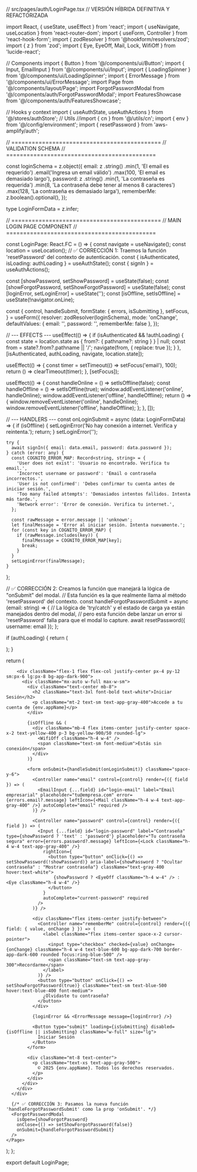 // src/pages/auth/LoginPage.tsx
// VERSIÓN HÍBRIDA DEFINITIVA Y REFACTORIZADA

import React, { useState, useEffect } from 'react';
import { useNavigate, useLocation } from 'react-router-dom';
import { useForm, Controller } from 'react-hook-form';
import { zodResolver } from '@hookform/resolvers/zod';
import { z } from 'zod';
import { Eye, EyeOff, Mail, Lock, WifiOff } from 'lucide-react';

// Components
import { Button } from '@/components/ui/Button';
import { Input, EmailInput } from '@/components/ui/Input';
import { LoadingSpinner } from '@/components/ui/LoadingSpinner';
import { ErrorMessage } from '@/components/ui/ErrorMessage';
import Page from '@/components/layout/Page';
import ForgotPasswordModal from '@/components/auth/ForgotPasswordModal';
import FeaturesShowcase from '@/components/auth/FeaturesShowcase';

// Hooks y context
import { useAuthState, useAuthActions } from '@/stores/authStore';
// Utils
//import { cn } from '@/utils/cn';
import { env } from '@/config/environment';
import { resetPassword } from 'aws-amplify/auth';

// ============================================
// VALIDATION SCHEMA
// ============================================

const loginSchema = z.object({
  email: z
    .string()
    .min(1, 'El email es requerido')
    .email('Ingresa un email válido')
    .max(100, 'El email es demasiado largo'),
  password: z
    .string()
    .min(1, 'La contraseña es requerida')
    .min(8, 'La contraseña debe tener al menos 8 caracteres')
    .max(128, 'La contraseña es demasiado larga'),
  rememberMe: z.boolean().optional(),
});

type LoginFormData = z.infer<typeof loginSchema>;

// ============================================
// MAIN LOGIN PAGE COMPONENT
// ============================================

const LoginPage: React.FC = () => {
  const navigate = useNavigate();
  const location = useLocation();
  // ✅ CORRECCIÓN 1: Traemos la función 'resetPassword' del contexto de autenticación.
  const { isAuthenticated, isLoading: authLoading } = useAuthState();
  const { signIn } = useAuthActions();
  
  const [showPassword, setShowPassword] = useState(false);
  const [showForgotPassword, setShowForgotPassword] = useState(false);
  const [loginError, setLoginError] = useState('');
  const [isOffline, setIsOffline] = useState(!navigator.onLine);

  const {
    control,
    handleSubmit,
    formState: { errors, isSubmitting },
    setFocus,
  } = useForm<LoginFormData>({
    resolver: zodResolver(loginSchema),
    mode: 'onChange',
    defaultValues: { email: '', password: '', rememberMe: false },
  });

  // --- EFFECTS ---
  useEffect(() => {
    if (isAuthenticated && !authLoading) {
      const state = location.state as { from?: { pathname?: string } } | null;
      const from = state?.from?.pathname || '/';
      navigate(from, { replace: true });
    }
  }, [isAuthenticated, authLoading, navigate, location.state]);

  useEffect(() => {
    const timer = setTimeout(() => setFocus('email'), 100);
    return () => clearTimeout(timer);
  }, [setFocus]);

  useEffect(() => {
    const handleOnline = () => setIsOffline(false);
    const handleOffline = () => setIsOffline(true);
    window.addEventListener('online', handleOnline);
    window.addEventListener('offline', handleOffline);
    return () => {
      window.removeEventListener('online', handleOnline);
      window.removeEventListener('offline', handleOffline);
    };
  }, []);

  // --- HANDLERS ---
  const onLoginSubmit = async (data: LoginFormData) => {
    if (isOffline) {
      setLoginError('No hay conexión a internet. Verifica y reintenta.');
      return;
    }
    setLoginError('');
    
    try {
      await signIn({ email: data.email, password: data.password });
    } catch (error: any) {
      const COGNITO_ERROR_MAP: Record<string, string> = {
        'User does not exist': 'Usuario no encontrado. Verifica tu email.',
        'Incorrect username or password': 'Email o contraseña incorrectos.',
        'User is not confirmed': 'Debes confirmar tu cuenta antes de iniciar sesión.',
        'Too many failed attempts': 'Demasiados intentos fallidos. Intenta más tarde.',
        'Network error': 'Error de conexión. Verifica tu internet.',
      };
      
      const rawMessage = error.message || 'unknown';
      let finalMessage = 'Error al iniciar sesión. Intenta nuevamente.';
      for (const key in COGNITO_ERROR_MAP) {
        if (rawMessage.includes(key)) {
          finalMessage = COGNITO_ERROR_MAP[key];
          break;
        }
      }
      setLoginError(finalMessage);
    }
  };

  // ✅ CORRECCIÓN 2: Creamos la función que manejará la lógica de "onSubmit" del modal.
  // Esta función es la que realmente llama al método 'resetPassword' del contexto.
  const handleForgotPasswordSubmit = async (email: string) => {
    // La lógica de 'try/catch' y el estado de carga ya están manejados dentro del modal,
    // pero esta función debe lanzar un error si 'resetPassword' falla para que el modal lo capture.
    await resetPassword({ username: email });
  };


  if (authLoading) {
    return (
      <div className="min-h-screen flex items-center justify-center bg-app-dark-900">
        <LoadingSpinner size="lg" />
      </div>
    );
  }

  return (
    <Page 
      title="Iniciar Sesión" 
      className="bg-app-dark-900"
      showHeader={false}
    >
      <div className="min-h-screen flex">
        <FeaturesShowcase />
        
        <div className="flex-1 flex flex-col justify-center px-4 py-12 sm:px-6 lg:px-8 bg-app-dark-900">
          <div className="mx-auto w-full max-w-sm">
            <div className="text-center mb-8">
              <h2 className="text-3xl font-bold text-white">Iniciar Sesión</h2>
              <p className="mt-2 text-sm text-app-gray-400">Accede a tu cuenta de {env.appName}</p>
            </div>
            
            {isOffline && (
              <div className="mb-4 flex items-center justify-center space-x-2 text-yellow-400 p-3 bg-yellow-900/50 rounded-lg">
                <WifiOff className="h-4 w-4" />
                <span className="text-sm font-medium">Estás sin conexión</span>
              </div>
            )}

            <form onSubmit={handleSubmit(onLoginSubmit)} className="space-y-6">
              <Controller name="email" control={control} render={({ field }) => (
                <EmailInput {...field} id="login-email" label="Email empresarial" placeholder="tu@empresa.com" error={errors.email?.message} leftIcon={<Mail className="h-4 w-4 text-app-gray-400" />} autoComplete="email" required />
              )} />
              
              <Controller name="password" control={control} render={({ field }) => (
                <Input {...field} id="login-password" label="Contraseña" type={showPassword ? 'text' : 'password'} placeholder="Tu contraseña segura" error={errors.password?.message} leftIcon={<Lock className="h-4 w-4 text-app-gray-400" />}
                  rightIcon={
                    <button type="button" onClick={() => setShowPassword(!showPassword)} aria-label={showPassword ? "Ocultar contraseña" : "Mostrar contraseña"} className="text-gray-400 hover:text-white">
                      {showPassword ? <EyeOff className="h-4 w-4" /> : <Eye className="h-4 w-4" />}
                    </button>
                  }
                  autoComplete="current-password" required
                />
              )} />

              <div className="flex items-center justify-between">
                <Controller name="rememberMe" control={control} render={({ field: { value, onChange } }) => (
                  <label className="flex items-center space-x-2 cursor-pointer">
                    <input type="checkbox" checked={value} onChange={onChange} className="h-4 w-4 text-blue-600 bg-app-dark-700 border-app-dark-600 rounded focus:ring-blue-500" />
                    <span className="text-sm text-app-gray-300">Recordarme</span>
                  </label>
                )} />
                <button type="button" onClick={() => setShowForgotPassword(true)} className="text-sm text-blue-500 hover:text-blue-400 font-medium">
                  ¿Olvidaste tu contraseña?
                </button>
              </div>

              {loginError && <ErrorMessage message={loginError} />}

              <Button type="submit" loading={isSubmitting} disabled={isOffline || isSubmitting} className="w-full" size="lg">
                Iniciar Sesión
              </Button>
            </form>

            <div className="mt-8 text-center">
              <p className="text-xs text-app-gray-500">
                © 2025 {env.appName}. Todos los derechos reservados.
              </p>
            </div>
          </div>
        </div>
      </div>

      {/* ✅ CORRECCIÓN 3: Pasamos la nueva función 'handleForgotPasswordSubmit' como la prop 'onSubmit'. */}
      <ForgotPasswordModal
        isOpen={showForgotPassword}
        onClose={() => setShowForgotPassword(false)}
        onSubmit={handleForgotPasswordSubmit}
      />
    </Page>
  );
};

export default LoginPage;